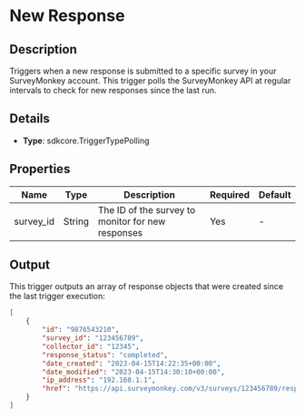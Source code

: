 # New Response

## Description

Triggers when a new response is submitted to a specific survey in your SurveyMonkey account. This trigger polls the SurveyMonkey API at regular intervals to check for new responses since the last run.

## Details

- **Type**: sdkcore.TriggerTypePolling

## Properties

| Name      | Type   | Description                                       | Required | Default |
| --------- | ------ | ------------------------------------------------- | -------- | ------- |
| survey_id | String | The ID of the survey to monitor for new responses | Yes      | -       |

## Output

This trigger outputs an array of response objects that were created since the last trigger execution:

```json
[
	{
		"id": "9876543210",
		"survey_id": "123456789",
		"collector_id": "12345",
		"response_status": "completed",
		"date_created": "2023-04-15T14:22:35+00:00",
		"date_modified": "2023-04-15T14:30:10+00:00",
		"ip_address": "192.168.1.1",
		"href": "https://api.surveymonkey.com/v3/surveys/123456789/responses/9876543210"
	}
]
```
